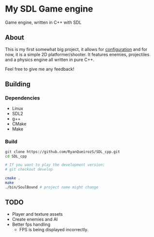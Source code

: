 # My SDL Game engine
Game engine, written in C++ with SDL

## About

This is my first somewhat big project, it allows for
[configuration](./doc/config.md) and for now, it is a simple 2D
platformer/shooter. It features enemies, projectiles and a physics engine all
written in pure C++.

Feel free to give me any feedback!

## Building

### Dependencies

- Linux
- SDL2
- g++
- CMake
- Make

### Build

```sh
git clone https://github.com/RyanQueirozS/SDL_cpp.git
cd SDL_cpp

# If you want to play the development version:
# git checkout develop 

cmake .
make
./bin/SoulBound # project name might change
```

## TODO

- Player and texture assets
- Create enemies and AI
- Better fps handling
  - FPS is being displayed incorrectly.
